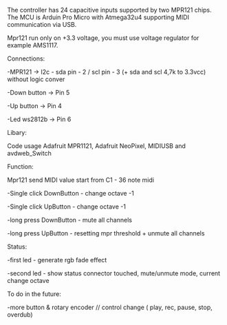 The controller has 24 capacitive inputs supported by two MPR121 chips. The MCU is Arduin Pro Micro with Atmega32u4 supporting MIDI communication via USB.


Mpr121 run only on +3.3 voltage, you must use voltage regulator for example AMS1117.

Connections:

-MPR121 → I2c - sda pin - 2 / scl pin - 3  (+ sda and scl 4,7k  to 3.3vcc) without logic conver

-Down button → Pin 5

-Up button → Pin 4

-Led ws2812b → Pin  6



Libary:

Code usage Adafruit MPR1121, Adafruit NeoPixel, MIDIUSB and avdweb_Switch 

Function:

Mpr121 send MIDI value start from C1 - 36 note midi


-Single click DownButton - change octave -1

-Single click UpButton - change octave -1

-long press DownButton - mute all channels

-long press UpButton - resetting mpr threshold + unmute all channels


Status:

-first led - generate rgb fade effect

-second led - show status connector touched, mute/unmute mode, current change octave





To do in the future:

-more button & rotary encoder // control change ( play, rec, pause, stop, overdub)
